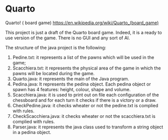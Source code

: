 # Quarto
Quarto!  ( board game) https://en.wikipedia.org/wiki/Quarto_(board_game) 

This project is just a draft of the Quarto board game. Indeed, it is a ready to use version of the game. There is no GUI and any sort of AI.

The structure of the java project is the following:

1) Pedine.txt: it represents a list of the pawns which will be used in the game;
2) Scacchiera.txt: it represents the physical area of the game in which the pawns will be located during the game.
3) Quarto.java: it represents the main of the Java program. 
4) Pedina.java: It represents the pedina object. Each pedina object or spawn has 4 features: height, colour, shape and volume.
5) Scacchiera.java: it is used to print out on file each configuration of the chessboard and for each turn it checks if there is a victory or a draw.
6) CheckPedine.java: it checks wheater or not the pedine.txt is complied with rules.  
7) CheckScacchiera.java: it checks wheater or not the scacchiera.txt is complied with rules. 
8) Parser.java: it represents the java class used to transform a string object in a pedina object.  
